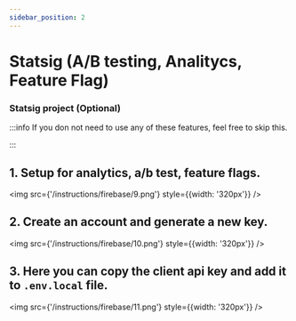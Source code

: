 ```yaml
---
sidebar_position: 2
---
```


# Statsig (A/B testing, Analitycs, Feature Flag) 

### Statsig project  (Optional)

:::info
If you don not need to use any of these features, feel free to skip this.

:::

## 1. Setup for analytics, a/b test, feature flags. 

<img src={'/instructions/firebase/9.png'} style={{width: '320px'}} />

## 2. Create an account and generate a new key. 

<img src={'/instructions/firebase/10.png'} style={{width: '320px'}} />

## 3. Here you can copy the client api key and add it to `.env.local` file. 

<img src={'/instructions/firebase/11.png'} style={{width: '320px'}} />
